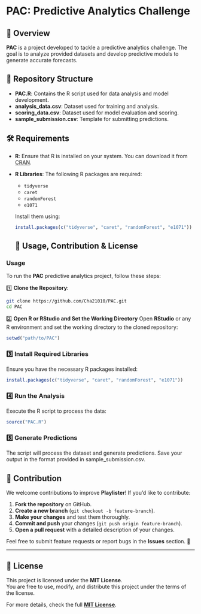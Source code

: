 # PAC: Predictive Analytics Challenge

## 📄 Overview
**PAC** is a project developed to tackle a predictive analytics challenge. The goal is to analyze provided datasets and develop predictive models to generate accurate forecasts.

## 📂 Repository Structure
- **PAC.R**: Contains the R script used for data analysis and model development.
- **analysis_data.csv**: Dataset used for training and analysis.
- **scoring_data.csv**: Dataset used for model evaluation and scoring.
- **sample_submission.csv**: Template for submitting predictions.

## 🛠️ Requirements
- **R**: Ensure that R is installed on your system. You can download it from [CRAN](https://cran.r-project.org/).
- **R Libraries**: The following R packages are required:
  - `tidyverse`
  - `caret`
  - `randomForest`
  - `e1071`

  Install them using:
  ```r
  install.packages(c("tidyverse", "caret", "randomForest", "e1071"))
  ```
  ## 🚀 Usage, Contribution & License

### **Usage**
To run the **PAC** predictive analytics project, follow these steps:

1️⃣ **Clone the Repository**:
   ```sh
   git clone https://github.com/Cha21010/PAC.git
   cd PAC
```
2️⃣ **Open R or RStudio and Set the Working Directory**
Open **RStudio** or any R environment and set the working directory to the cloned repository:

```r
setwd("path/to/PAC")
```
### **3️⃣ Install Required Libraries**
Ensure you have the necessary R packages installed:

```r
install.packages(c("tidyverse", "caret", "randomForest", "e1071"))
```

### **4️⃣ Run the Analysis**
Execute the R script to process the data:
```r
source("PAC.R")
```

### **5️⃣ Generate Predictions**
The script will process the dataset and generate predictions.
Save your output in the format provided in sample_submission.csv.

## 🤝 Contribution
We welcome contributions to improve **Playlister**! If you’d like to contribute:  

1. **Fork the repository** on GitHub.  
2. **Create a new branch** (`git checkout -b feature-branch`).  
3. **Make your changes** and test them thoroughly.  
4. **Commit and push** your changes (`git push origin feature-branch`).  
5. **Open a pull request** with a detailed description of your changes.  

Feel free to submit feature requests or report bugs in the **Issues** section. 🚀  

---

## 📜 License
This project is licensed under the **MIT License**.  
You are free to use, modify, and distribute this project under the terms of the license.  

For more details, check the full **[MIT License](https://opensource.org/licenses/MIT)**.

